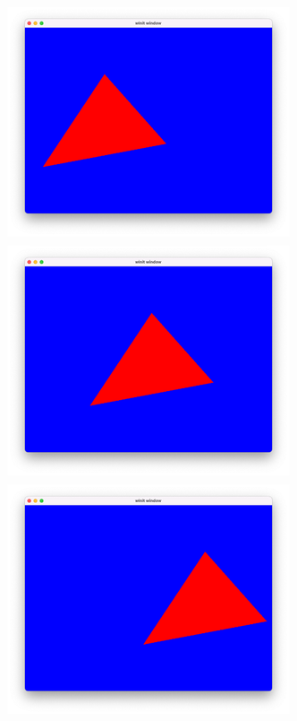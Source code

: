 ![a red triangle on the left inside a blue window](screenshot-1.png)

![a red triangle in the middle inside a blue window](screenshot-2.png)

![a red triangle on the right inside a blue window](screenshot-3.png)
